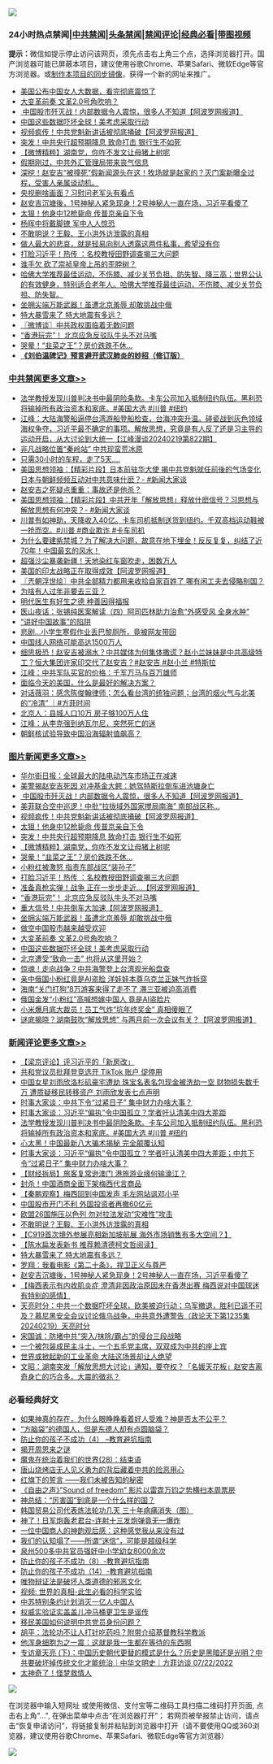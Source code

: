 ![](https://raw.githubusercontent.com/jsvpn/jsproxy/dev/64photo/fqnews-qr.jpg)

<div id="tt">
<h3>24小时热点禁闻|<a href="#%E4%B8%AD%E5%85%B1%E7%A6%81%E9%97%BB%E6%9B%B4%E5%A4%9A%E6%96%87%E7%AB%A0">中共禁闻</a>|<a href="#%E5%9B%BE%E7%89%87%E6%96%B0%E9%97%BB%E6%9B%B4%E5%A4%9A%E6%96%87%E7%AB%A0">头条禁闻</a>|<a href="#%E6%96%B0%E9%97%BB%E8%AF%84%E8%AE%BA%E6%9B%B4%E5%A4%9A%E6%96%87%E7%AB%A0">禁闻评论|<a href="#%E5%BF%85%E7%9C%8B%E7%BB%8F%E5%85%B8%E5%A5%BD%E6%96%87">经典必看</a>|<a href="https://fanb1.xyz/3" target="_blank">带图视频</a></h3>
<div><b>提示：</b>微信如提示停止访问该网页，须先点击右上角三个点，选择浏览器打开。国产浏览器可能已屏蔽本项目，建议使用谷歌Chrome、苹果Safari、微软Edge等官方浏览器。或<a href="%E5%88%B6%E4%BD%9Cgit%E7%A6%81%E9%97%BB%E9%95%9C%E5%83%8F.md">制作本项目的同步镜像</a>，获得一个新的网址来推广。</div>
<ul>

<li><a href="/cnnews/20240220/2003101.md">美国公布中国女人大数据，看完彻底震惊了</a></li>
<li><a href="/topimagenews/20240220/2003084.md">大变革前奏 文革2.0号角吹响？</a></li>
<li><a href="/topimagenews/20240220/2003296.md"> 中国股市歼灭战！内部数据令人震惊，很多人不知道【阿波罗网报道】</a></li>
<li><a href="/topimagenews/20240220/2003083.md">中国这些数据吓坏全球！美考虑采取行动</a></li>
<li><a href="/topimagenews/20240220/2003279.md">视频疯传！中共党魁新讲话被彻底捅破【阿波罗网报道】</a></li>
<li><a href="/topimagenews/20240220/2003224.md">突发！中共央行超预期降息 致命打击 银行生不如死</a></li>
<li><a href="/topimagenews/20240220/2003195.md">【微博精粹】湖南党，你咋不发文让母猪上树呢</a></li>
<li><a href="/finance/20240220/2003086.md">假期刚过，中共外汇管理局带来丧气信息</a></li>
<li><a href="/sohnews/20240220/2003099.md">深挖！赵安吉“被撞死”假新闻源头在这！牧场就是赵家的？灭门案新曝全过程，受害人亲属谈动机。</a></li>
<li><a href="/ccpdope/20240220/2003323.md">央视删啥画面？习慰问老军头有看点</a></li>
<li><a href="/comments/20240220/2003235.md">赵安吉沉塘後，1号神秘人紧急现身！2号神秘人一直在场，习近平看傻了</a></li>
<li><a href="/topimagenews/20240220/2003247.md">太狠！他身中12枪毙命 传普京亲自下令</a></li>
<li><a href="/ccpdope/20240220/2003217.md">杨晖中将戴脚镣 军中人人惊恐</a></li>
<li><a href="/comments/20240220/2003301.md">不敢明说？王毅、王小洪外访泄露的真相</a></li>
<li><a href="/lifebaike/20240220/2003290.md">做人最大的悲哀，就是轻易向别人透露这两件私事，希望没有你</a></li>
<li><a href="/topimagenews/20240220/2003153.md">打脸习近平！热传 ：名校教授田野调查揭三大问题</a></li>
<li><a href="/cnnews/20240220/2003259.md">谁手欠 砍了崇祯皇帝上吊的歪脖树？</a></li>
<li><a href="/sohnews/20240220/2003338.md">哈佛大学推荐最佳运动，不伤膝、减少关节负担、防失智、降三高；世界公认的有效健身，特别适合老年人。哈佛大学推荐最佳运动，不伤膝、减少关节负担、防失智。</a></li>
<li><a href="/topimagenews/20240220/2003112.md">坐拥尖端万能武器！虽遭北京羞辱 却敢挑战中俄</a></li>
<li><a href="/comments/20240220/2003249.md">特大暴雪来了 特大地震有多远？</a></li>
<li><a href="/ssgc/20240220/2003106.md">〖微博谈〗中共政权面临着无数问题</a></li>
<li><a href="/topimagenews/20240220/2003130.md">“香港玩完”！ 北京应急反驳队牛头不对马嘴</a></li>
<li><a href="/topimagenews/20240220/2003155.md">哭晕！“韭菜之王”？房价跌跌不休…</a></li>
<li><b><a href="/comments/20200207/1272816.md" target="_blank">《刘伯温碑记》预言避开武汉肺炎的妙招（修订版）</a></b></li>
</ul>
</div>

<div class="catlist">
<h3><a href="/cbnews/" target="_blank">中共禁闻</a><span><a href="/cbnews/" target="_blank" rel="nofollow">更多文章>></a></span></h3>
<ul>
<li><a href="/comments/20240220/2003374.md" target="_blank">法学教授发现川普判决书中最阴险条款。卡车公司加入抵制纽约队伍。黑利恐将输掉所有政治资本和家底。#美国大选 #川普 #纽约</a></li>
<li><a href="/cbnews/20240220/2003223.md" target="_blank">江峰：大陆海警船逼停台湾游船登船检查，台海冲突升温。碰瓷战到灰色领域海权争夺，习近平最不确定的事项。解放思想，究竟是有人反了还是习主导的运动开启，从大讨论到大统一【江峰漫谈20240219第822期】</a></li>
<li><a href="/cbnews/20240220/2003183.md" target="_blank">非凡战略位置“秦岭站” 中共现蛮荒冰原</a></li>
<li><a href="/cbnews/20240220/2003156.md" target="_blank">只需30小时的车程，走了5天&#8230;.</a></li>
<li><a href="/cbnews/20240220/2003110.md" target="_blank">美国思想领袖：【精彩片段】日本前驻华大使 揭中共党魁就任前後的气场变化 日本与朝鲜频频互动对中共意味什麽？- #新闻大家谈</a></li>
<li><a href="/comments/20240220/2003104.md" target="_blank">赵安吉之死疑点重重：事故还是他杀？</a></li>
<li><a href="/cbnews/20240220/2003055.md" target="_blank">美国思想领袖：【精彩片段】中共开年「解放思想」释放什麽信号？习思想与解放思想有何冲突？- #新闻大家谈</a></li>
<li><a href="/comments/20240219/2002931.md" target="_blank">川普有如神助，天降收入40亿。卡车司机抵制送货到纽约。千双高档运动鞋被一抢而空。#川普 #商业欺诈 #卡车司机</a></li>
<li><a href="/comments/20240219/2002916.md" target="_blank">为什么要建紫禁城？为了解决大问题，故意在地下埋金！反反复复，纠结了近70年！中国最玄的风水！</a></li>
<li><a href="/cbnews/20240219/2002841.md" target="_blank">超强沙尘暴袭新疆！天地染红车窗吹走，困数万人</a></li>
<li><a href="/cbnews/20240219/2002835.md" target="_blank">美国的印太战略正在取得成效【阿波罗网报道】</a></li>
<li><a href="/cbnews/20240219/2002795.md" target="_blank">〖兲朝浮世绘〗中共全部精力都用来收拾自家百姓了 哪有闲工夫去侵略别国？</a></li>
<li><a href="/cbnews/20240219/2002773.md" target="_blank">为啥有人过年非要去三亚？</a></li>
<li><a href="/cbnews/20240219/2002568.md" target="_blank">明代医生有好生之德 种善因得福报</a></li>
<li><a href="/cbnews/20240219/2002569.md" target="_blank">医山夜话：张锡纯医案解读（四）阿司匹林助力治愈“外感受风 全身水肿”</a></li>
<li><a href="/cbnews/20240219/2002738.md" target="_blank">“讲好中国故事”的陷阱</a></li>
<li><a href="/cbnews/20240219/2002737.md" target="_blank">悲剧…小学生寒假作业丢巴黎厕所，竟被网友带回</a></li>
<li><a href="/cbnews/20240219/2002727.md" target="_blank">中国线人网络可能高达1500万人</a></li>
<li><a href="/comments/20240219/2002725.md" target="_blank">细思极恐！赵安吉被溺水？中共媒体为何集体撒谎？赵小兰妹妹是中共高级特工？恒大集团许家印交代了赵安吉？#赵安吉 #赵小兰 #特斯拉</a></li>
<li><a href="/cbnews/20240219/2002706.md" target="_blank">江峰：中共军队买官的价格：千军万马与百万雄师</a></li>
<li><a href="/comments/20240219/2002691.md" target="_blank">面临今天的美国，什么是最好的解决方案？</a></li>
<li><a href="/comments/20240219/2002690.md" target="_blank">对话薇羽：感念陈俊翰律师；怎么看台湾的统独问题；台湾的烟火气与北美的“冷清” ｜#方菲时间</a></li>
<li><a href="/cbnews/20240219/2002632.md" target="_blank">北京人：县城人口10万 房子够100万人住</a></li>
<li><a href="/cbnews/20240218/2002626.md" target="_blank">江峰：从李克强到纳瓦尔尼，突然死亡的迷</a></li>
<li><a href="/cbnews/20240218/2002528.md" target="_blank">朝鲜核试验导致中国沿海辐射值飙高？</a></li>

</ul>
</div>
<div class="catlist">
<h3><a href="/topimagenews/" target="_blank">图片新闻</a><span><a href="/topimagenews/" target="_blank" rel="nofollow">更多文章>></a></span></h3>
<ul>
<li><a href="/topimagenews/20240221/2003397.md" target="_blank">华尔街日报：全球最大的陆电动汽车市场正在减速</a></li>
<li><a href="/topimagenews/20240220/2003387.md" target="_blank">美警揭赵安吉死因 对冲基金大鳄：她驾特斯拉倒车进池塘身亡</a></li>
<li><a href="/topimagenews/20240220/2003296.md" target="_blank"> 中国股市歼灭战！内部数据令人震惊，很多人不知道【阿波罗网报道】</a></li>
<li><a href="/topimagenews/20240220/2003285.md" target="_blank">美菲联合空中巡逻！中批“拉拢域外国家搅局南海” 南部战区称&#8230;</a></li>
<li><a href="/topimagenews/20240220/2003279.md" target="_blank">视频疯传！中共党魁新讲话被彻底捅破【阿波罗网报道】</a></li>
<li><a href="/topimagenews/20240220/2003247.md" target="_blank">太狠！他身中12枪毙命 传普京亲自下令</a></li>
<li><a href="/topimagenews/20240220/2003224.md" target="_blank">突发！中共央行超预期降息 致命打击 银行生不如死</a></li>
<li><a href="/topimagenews/20240220/2003195.md" target="_blank">【微博精粹】湖南党，你咋不发文让母猪上树呢</a></li>
<li><a href="/topimagenews/20240220/2003155.md" target="_blank">哭晕！“韭菜之王”？房价跌跌不休…</a></li>
<li><a href="/topimagenews/20240220/2003154.md" target="_blank">小粉红被激怒 指责东部战区“装孙子”</a></li>
<li><a href="/topimagenews/20240220/2003153.md" target="_blank">打脸习近平！热传 ：名校教授田野调查揭三大问题</a></li>
<li><a href="/topimagenews/20240220/2003152.md" target="_blank">准备真枪实弹！战争 正在一步步走近…【阿波罗网报道】</a></li>
<li><a href="/topimagenews/20240220/2003130.md" target="_blank">“香港玩完”！ 北京应急反驳队牛头不对马嘴</a></li>
<li><a href="/topimagenews/20240220/2003129.md" target="_blank">重大信号！中共倒车大加速【阿波罗网报道】</a></li>
<li><a href="/topimagenews/20240220/2003112.md" target="_blank">坐拥尖端万能武器！虽遭北京羞辱 却敢挑战中俄</a></li>
<li><a href="/topimagenews/20240220/2003100.md" target="_blank">做空中国股市越来越受欢迎</a></li>
<li><a href="/topimagenews/20240220/2003084.md" target="_blank">大变革前奏 文革2.0号角吹响？</a></li>
<li><a href="/topimagenews/20240220/2003083.md" target="_blank">中国这些数据吓坏全球！美考虑采取行动</a></li>
<li><a href="/topimagenews/20240220/2003081.md" target="_blank">北京遭受“致命一击” 也将从这里开始？</a></li>
<li><a href="/topimagenews/20240220/2003080.md" target="_blank">惊魂！走向战争？中共海警登上台湾观光船盘查</a></li>
<li><a href="/topimagenews/20240220/2003031.md" target="_blank">亲中俄国小粉红竟是AI盗脸 洋娃娃本尊乌克兰正妹气炸拆穿</a></li>
<li><a href="/topimagenews/20240220/2003030.md" target="_blank">海南“关门打狗”8万游客来得了走不了 滞三亚被迫高消费</a></li>
<li><a href="/topimagenews/20240219/2002979.md" target="_blank">俄国金发“小粉红”高喊想嫁中国人 竟是AI盗脸片</a></li>
<li><a href="/topimagenews/20240219/2002876.md" target="_blank">小米爆月底大裁员！员工气炸“坑年终奖金” 真相傻眼了</a></li>
<li><a href="/topimagenews/20240219/2002871.md" target="_blank">谜底揭晓？湖南鼓吹“解放思想” 与两月前一次会议有关？【阿波罗网报道】</a></li>

</ul>
</div>
<div class="catlist">
<h3><a href="/comments/" target="_blank">新闻评论</a><span><a href="/comments/" target="_blank" rel="nofollow">更多文章>></a></span></h3>
<ul>
<li><a href="/comments/20240221/2003462.md" target="_blank">【梁京评论】评习近平的「新房改」</a></li>
<li><a href="/comments/20240221/2003418.md" target="_blank">共和党议员批拜登竞选开 TikTok 账户 促停用</a></li>
<li><a href="/comments/20240220/2003383.md" target="_blank">中国女星刘雨欣洛杉矶豪宅遭劫 珠宝名表名包现金被洗劫一空 财物损失数千万 遭质疑移民转移资产 刘雨欣发表七点声明</a></li>
<li><a href="/comments/20240220/2003382.md" target="_blank">时事大家谈：中共下令“过紧日子” 集中财力办啥大事？</a></li>
<li><a href="/comments/20240220/2003381.md" target="_blank">时事大家谈：习近平“偏执”令中国孤立？学者吁认清美中四大差距</a></li>
<li><a href="/comments/20240220/2003374.md" target="_blank">法学教授发现川普判决书中最阴险条款。卡车公司加入抵制纽约队伍。黑利恐将输掉所有政治资本和家底。#美国大选 #川普 #纽约</a></li>
<li><a href="/comments/20240220/2003370.md" target="_blank">心太黑！中国最新八大骗术揭秘 完全颠覆认知</a></li>
<li><a href="/comments/20240220/2003363.md" target="_blank">时事大家谈：习近平“偏执”令中国孤立？学者吁认清美中四大差距；中共下令“过紧日子” 集中财力办啥大事？</a></li>
<li><a href="/comments/20240220/2003341.md" target="_blank">【财经拆局】旅客复常逊澳门 港旅游业缘何输濠江？</a></li>
<li><a href="/comments/20240220/2003335.md" target="_blank">封杀！中国酒商全面下架梅西代言商品</a></li>
<li><a href="/comments/20240220/2003334.md" target="_blank">【秦鹏观察】梅西回到中国发声 毛左网站讽邓小平</a></li>
<li><a href="/comments/20240220/2003325.md" target="_blank">中国股市开门不利 外国投资者再撤60亿元</a></li>
<li><a href="/comments/20240220/2003324.md" target="_blank">欧盟26国施压以色列 勿对拉法发动“灾难性”攻击</a></li>
<li><a href="/comments/20240220/2003301.md" target="_blank">不敢明说？王毅、王小洪外访泄露的真相</a></li>
<li><a href="/comments/20240220/2003293.md" target="_blank">【C919首次境外参展亮相新加坡航展 海外市场销售有多大空间？】</a></li>
<li><a href="/comments/20240220/2003281.md" target="_blank">【陈水扁发表新书 推荐赖清德柯文哲阅读】</a></li>
<li><a href="/comments/20240220/2003249.md" target="_blank">特大暴雪来了 特大地震有多远？</a></li>
<li><a href="/comments/20240220/2003237.md" target="_blank">罗翔：我看电影《第二十条》，捍卫正义与尊严</a></li>
<li><a href="/comments/20240220/2003235.md" target="_blank">赵安吉沉塘後，1号神秘人紧急现身！2号神秘人一直在场，习近平看傻了</a></li>
<li><a href="/comments/20240220/2003202.md" target="_blank">【梅西表示有内收肌炎症 澄清非因政治原因未在香港出赛 梅西说对中国球迷有特别的感情】</a></li>
<li><a href="/comments/20240220/2003181.md" target="_blank">天亮时分：中共一个数据吓坏全球，欧美被迫行动；乌军撤退，胜利已遥不可及？慕尼黑安全会议讨论俄乌战争，中共意外遭警告（政论天下第1235集 20240219）天亮时分</a></li>
<li><a href="/comments/20240220/2003164.md" target="_blank">宋国诚：防堵中共“突入/抹除/霸占”的侵台三段战略</a></li>
<li><a href="/comments/20240220/2003138.md" target="_blank">一个被包装成民主斗士，一个五毛党主席，双双成为中共的座上宾</a></li>
<li><a href="/comments/20240220/2003115.md" target="_blank">世界或掀起新的工业革命 大陆这场景却让人绝望</a></li>
<li><a href="/comments/20240220/2003111.md" target="_blank">文昭：湖南突发「解放思想大讨论」通知，要夺权？「名媛天花板」赵安吉离奇身亡的巧合多，大震的徵兆？</a></li>

</ul>
</div>

<div class="catlist">
<h3>必看经典好文</h3>
<ul>
<li><a href="/comments/20200623/1346844.md" target="_blank">如果神真的存在，为什么眼睁睁看着好人受难？神是否太不公平？</a></li>
<li><a href="/comments/20220129/1685716.md" target="_blank">“方脑袋”的德国人，但是东德人却有点圆脑袋？</a></li>
<li><a href="/comments/20230918/1935212.md" target="_blank">防止你的孩子不成功（4） &#8211;教育避坑指南</a></li>
<li><a href="/lishi/20131130/662544.md" target="_blank">揭开周恩来之谜</a></li>
<li><a href="/comments/20181228/1054609.md" target="_blank">魔鬼在统治着我们的世界(28)：结束语</a></li>
<li><a href="/cbnews/20220615/1745823.md" target="_blank">唐山烧烤店无人见义勇为的背后藏着中共的险恶用心</a></li>
<li><a href="/comments/20221219/1825441.md" target="_blank">红旗下的誓言 ——我们未被告知的秘密</a></li>
<li><a href="/comments/20230707/1905138.md" target="_blank">《自由之声》”Sound of freedom” 影片以雷霆万钧之势横扫本周票房</a></li>
<li><a href="/comments/20211016/1639471.md" target="_blank">神总结：“厉害国”到底是一个什么样的国？</a></li>
<li><a href="/comments/20230427/1875415.md" target="_blank">韩国贸易公司代表炼法轮功几天 三十年病痛消失（图）</a></li>
<li><a href="/cnnews/aboluonews/20150422/388322.md" target="_blank">神了！日军炮轰老君台-连射十三发炮弹竟无一爆炸</a></li>
<li><a href="/comments/20230301/1854831.md" target="_blank">一位中国商人的神韵观后感：这种感觉我从来没有过</a></li>
<li><a href="/sohnews/20161029/607205.md" target="_blank">我们的认知塌了——所谓“迷信”，可能是超级科学</a></li>
<li><a href="/comments/20200704/783272.md" target="_blank">泉州500多中共官员强奸中小学幼女8000余次</a></li>
<li><a href="/comments/20230923/1937654.md" target="_blank">防止你的孩子不成功（8）-教育避坑指南</a></li>
<li><a href="/comments/20231003/1941694.md" target="_blank">防止你的孩子不成功（14）-教育避坑指南</a></li>
<li><a href="/cbnews/20170130/651555.md" target="_blank">唯物辩证法是破坏人类道德的邪恶文化</a></li>
<li><a href="/aomi/supernatural/20150313/374665.md" target="_blank">视频: 世界的真相-此生必看的科学实验</a></li>
<li><a href="/comments/20220920/1786910.md" target="_blank">中苏特别条约计划消灭一亿人中国人</a></li>
<li><a href="/comments/20130625/144080.md" target="_blank">权威实验证实盖盖儿冲马桶更卫生是谣传</a></li>
<li><a href="/comments/20220819/1773759.md" target="_blank">移民美国如何说明中共党员身份问题？</a></li>
<li><a href="/cbnews/20190215/1081272.md" target="_blank">胡平：法轮功不让人打针吃药吗？附带介绍基督教科学教派</a></li>
<li><a href="/topimagenews/20210219/1489990.md" target="_blank">他浑身细胞为之一震：这就是我一生都在等待的东西啊</a></li>
<li><a href="/bannedvideo/20220723/1761909.md" target="_blank">专访章天亮 (下)：中国历史朝代更替的模式是什么？历史是黑暗还是光明？中共要破坏掉传统文化才能统治｜中华文明史｜方菲访谈 07/22/2022</a></li>
<li><a href="/ccpdope/20200907/1392129.md" target="_blank">太神奇了！怪梦救情人</a></li>

</ul>
</div>

![](https://raw.githubusercontent.com/jsvpn/jsproxy/dev/64photo/fqnews-qr.jpg)

在浏览器中输入短网址 或使用微信、支付宝等二维码工具扫描二维码打开页面, 点击右上角"...", 在弹出菜单中点击“在浏览器打开”； 若网页被举报禁止访问，请点击“恢复申请访问”，将链接复制并粘贴到浏览器中打开（请不要使用QQ或360浏览器，建议使用谷歌Chrome、苹果Safari、微软Edge等官方浏览器）

![](https://raw.githubusercontent.com/jsvpn/jsproxy/dev/64photo/wx.jpg)